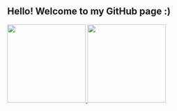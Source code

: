 ## Hello! Welcome to my GitHub page :)

<div>
    <a href="https://github.com/julld">
     <img height="180em" src="https://github-readme-stats.vercel.app/api?username=julld&show_icons=true&theme=dark&include_all_commits=true&count_private=true&text_color=2f827f&title_color=4dc9c5"/>
  <img height="180em" src="https://github-readme-stats.vercel.app/api/top-langs/?username=julld&layout=compact&langs_count=7&theme=merko&text_color=2f827f&title_color=4dc9c5"/>
</div>
